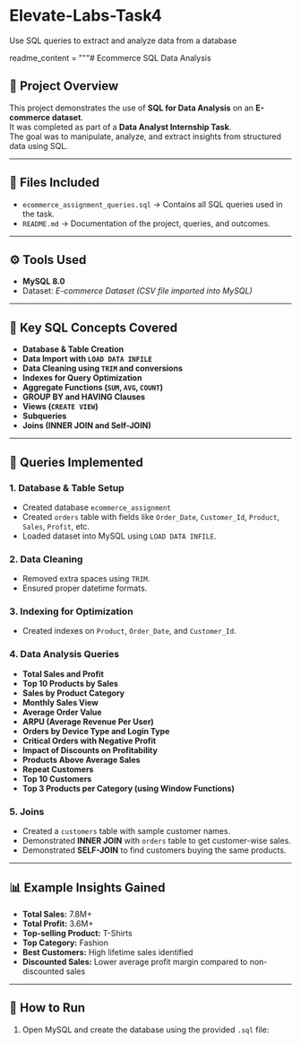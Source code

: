 # Elevate-Labs-Task4
Use SQL queries to extract and analyze data from a database


readme_content = """# Ecommerce SQL Data Analysis

## 📌 Project Overview
This project demonstrates the use of **SQL for Data Analysis** on an **E-commerce dataset**.  
It was completed as part of a **Data Analyst Internship Task**.  
The goal was to manipulate, analyze, and extract insights from structured data using SQL.

---

## 📂 Files Included
- `ecommerce_assignment_queries.sql` → Contains all SQL queries used in the task.
- `README.md` → Documentation of the project, queries, and outcomes.

---

## ⚙️ Tools Used
- **MySQL 8.0**  
- Dataset: *E-commerce Dataset (CSV file imported into MySQL)*  

---

## 📝 Key SQL Concepts Covered
- **Database & Table Creation**
- **Data Import with `LOAD DATA INFILE`**
- **Data Cleaning using `TRIM` and conversions**
- **Indexes for Query Optimization**
- **Aggregate Functions (`SUM`, `AVG`, `COUNT`)**
- **GROUP BY and HAVING Clauses**
- **Views (`CREATE VIEW`)**
- **Subqueries**
- **Joins (INNER JOIN and Self-JOIN)**

---

## 🔎 Queries Implemented

### 1. Database & Table Setup
- Created database `ecommerce_assignment`  
- Created `orders` table with fields like `Order_Date`, `Customer_Id`, `Product`, `Sales`, `Profit`, etc.  
- Loaded dataset into MySQL using `LOAD DATA INFILE`.

### 2. Data Cleaning
- Removed extra spaces using `TRIM`.  
- Ensured proper datetime formats.  

### 3. Indexing for Optimization
- Created indexes on `Product`, `Order_Date`, and `Customer_Id`.  

### 4. Data Analysis Queries
- **Total Sales and Profit**
- **Top 10 Products by Sales**
- **Sales by Product Category**
- **Monthly Sales View**
- **Average Order Value**
- **ARPU (Average Revenue Per User)**
- **Orders by Device Type and Login Type**
- **Critical Orders with Negative Profit**
- **Impact of Discounts on Profitability**
- **Products Above Average Sales**
- **Repeat Customers**
- **Top 10 Customers**
- **Top 3 Products per Category (using Window Functions)**

### 5. Joins
- Created a `customers` table with sample customer names.  
- Demonstrated **INNER JOIN** with `orders` table to get customer-wise sales.  
- Demonstrated **SELF-JOIN** to find customers buying the same products.

---

## 📊 Example Insights Gained
- **Total Sales:** 7.8M+  
- **Total Profit:** 3.6M+  
- **Top-selling Product:** T-Shirts  
- **Top Category:** Fashion  
- **Best Customers:** High lifetime sales identified  
- **Discounted Sales:** Lower average profit margin compared to non-discounted sales  

---

## 🚀 How to Run
1. Open MySQL and create the database using the provided `.sql` file: 
